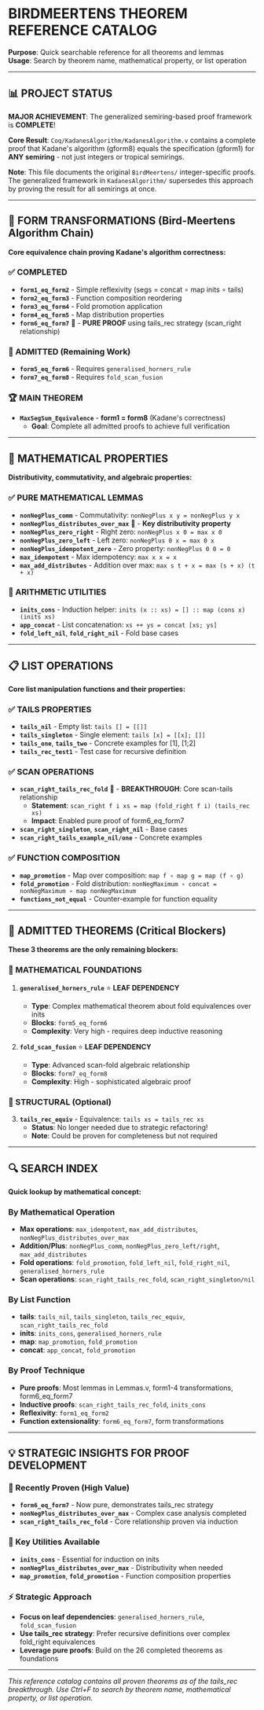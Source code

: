 # BIRDMEERTENS THEOREM REFERENCE CATALOG

**Purpose**: Quick searchable reference for all theorems and lemmas  
**Usage**: Search by theorem name, mathematical property, or list operation  

---

## 📊 PROJECT STATUS

**MAJOR ACHIEVEMENT**: The generalized semiring-based proof framework is **COMPLETE**!

**Core Result**: `Coq/KadanesAlgorithm/KadanesAlgorithm.v` contains a complete proof that Kadane's algorithm (gform8) equals the specification (gform1) for **ANY semiring** - not just integers or tropical semirings.

**Note**: This file documents the original `BirdMeertens/` integer-specific proofs. The generalized framework in `KadanesAlgorithm/` supersedes this approach by proving the result for all semirings at once.

---

## 🎯 FORM TRANSFORMATIONS (Bird-Meertens Algorithm Chain)

**Core equivalence chain proving Kadane's algorithm correctness:**

### ✅ COMPLETED
- **`form1_eq_form2`** - Simple reflexivity (segs = concat ∘ map inits ∘ tails)
- **`form2_eq_form3`** - Function composition reordering 
- **`form3_eq_form4`** - Fold promotion application
- **`form4_eq_form5`** - Map distribution properties
- **`form6_eq_form7`** 🎯 - **PURE PROOF** using tails_rec strategy (scan_right relationship)

### 🚫 ADMITTED (Remaining Work)
- **`form5_eq_form6`** - Requires `generalised_horners_rule`
- **`form7_eq_form8`** - Requires `fold_scan_fusion`

### 🏆 MAIN THEOREM
- **`MaxSegSum_Equivalence`** - **form1 = form8** (Kadane's correctness)
  - **Goal**: Complete all admitted proofs to achieve full verification

---

## 📐 MATHEMATICAL PROPERTIES

**Distributivity, commutativity, and algebraic properties:**

### ✅ PURE MATHEMATICAL LEMMAS
- **`nonNegPlus_comm`** - Commutativity: `nonNegPlus x y = nonNegPlus y x`
- **`nonNegPlus_distributes_over_max`** 🎯 - **Key distributivity property**
- **`nonNegPlus_zero_right`** - Right zero: `nonNegPlus x 0 = max x 0`  
- **`nonNegPlus_zero_left`** - Left zero: `nonNegPlus 0 x = max 0 x`
- **`nonNegPlus_idempotent_zero`** - Zero property: `nonNegPlus 0 0 = 0`
- **`max_idempotent`** - Max idempotency: `max x x = x`
- **`max_add_distributes`** - Addition over max: `max s t + x = max (s + x) (t + x)`

### 🧮 ARITHMETIC UTILITIES  
- **`inits_cons`** - Induction helper: `inits (x :: xs) = [] :: map (cons x) (inits xs)`
- **`app_concat`** - List concatenation: `xs ++ ys = concat [xs; ys]`
- **`fold_left_nil`**, **`fold_right_nil`** - Fold base cases

---

## 📋 LIST OPERATIONS

**Core list manipulation functions and their properties:**

### ✅ TAILS PROPERTIES
- **`tails_nil`** - Empty list: `tails [] = [[]]`
- **`tails_singleton`** - Single element: `tails [x] = [[x]; []]`
- **`tails_one`**, **`tails_two`** - Concrete examples for [1], [1;2]
- **`tails_rec_test1`** - Test case for recursive definition

### ✅ SCAN OPERATIONS
- **`scan_right_tails_rec_fold`** 🎯 - **BREAKTHROUGH**: Core scan-tails relationship
  - **Statement**: `scan_right f i xs = map (fold_right f i) (tails_rec xs)`
  - **Impact**: Enabled pure proof of form6_eq_form7
- **`scan_right_singleton`**, **`scan_right_nil`** - Base cases
- **`scan_right_tails_example_nil/one`** - Concrete examples

### ✅ FUNCTION COMPOSITION
- **`map_promotion`** - Map over composition: `map f ∘ map g = map (f ∘ g)`
- **`fold_promotion`** - Fold distribution: `nonNegMaximum ∘ concat = nonNegMaximum ∘ map nonNegMaximum`
- **`functions_not_equal`** - Counter-example for function equality

---

## 🚫 ADMITTED THEOREMS (Critical Blockers)

**These 3 theorems are the only remaining blockers:**

### 🔬 MATHEMATICAL FOUNDATIONS
1. **`generalised_horners_rule`** ⭐ **LEAF DEPENDENCY**
   - **Type**: Complex mathematical theorem about fold equivalences over inits
   - **Blocks**: `form5_eq_form6`
   - **Complexity**: Very high - requires deep inductive reasoning

2. **`fold_scan_fusion`** ⭐ **LEAF DEPENDENCY**  
   - **Type**: Advanced scan-fold algebraic relationship
   - **Blocks**: `form7_eq_form8`
   - **Complexity**: High - sophisticated algebraic proof

### 🔗 STRUCTURAL (Optional)
3. **`tails_rec_equiv`** - Equivalence: `tails xs = tails_rec xs`
   - **Status**: No longer needed due to strategic refactoring!
   - **Note**: Could be proven for completeness but not required

---

## 🔍 SEARCH INDEX

**Quick lookup by mathematical concept:**

### By Mathematical Operation
- **Max operations**: `max_idempotent`, `max_add_distributes`, `nonNegPlus_distributes_over_max`
- **Addition/Plus**: `nonNegPlus_comm`, `nonNegPlus_zero_left/right`, `max_add_distributes`
- **Fold operations**: `fold_promotion`, `fold_left_nil`, `fold_right_nil`, `generalised_horners_rule`
- **Scan operations**: `scan_right_tails_rec_fold`, `scan_right_singleton/nil`

### By List Function  
- **tails**: `tails_nil`, `tails_singleton`, `tails_rec_equiv`, `scan_right_tails_rec_fold`
- **inits**: `inits_cons`, `generalised_horners_rule` 
- **map**: `map_promotion`, `fold_promotion`
- **concat**: `app_concat`, `fold_promotion`

### By Proof Technique
- **Pure proofs**: Most lemmas in Lemmas.v, form1-4 transformations, form6_eq_form7
- **Inductive proofs**: `scan_right_tails_rec_fold`, `inits_cons`
- **Reflexivity**: `form1_eq_form2`
- **Function extensionality**: `form6_eq_form7`, form transformations

---

## 💡 STRATEGIC INSIGHTS FOR PROOF DEVELOPMENT

### 🎯 Recently Proven (High Value)
- **`form6_eq_form7`** - Now pure, demonstrates tails_rec strategy
- **`nonNegPlus_distributes_over_max`** - Complex case analysis completed
- **`scan_right_tails_rec_fold`** - Core relationship proven via induction

### 🔑 Key Utilities Available
- **`inits_cons`** - Essential for induction on inits
- **`nonNegPlus_distributes_over_max`** - Distributivity when needed
- **`map_promotion`**, **`fold_promotion`** - Function composition properties

### ⚡ Strategic Approach
- **Focus on leaf dependencies**: `generalised_horners_rule`, `fold_scan_fusion`
- **Use tails_rec strategy**: Prefer recursive definitions over complex fold_right equivalences  
- **Leverage pure proofs**: Build on the 26 completed theorems as foundations

---

*This reference catalog contains all proven theorems as of the tails_rec breakthrough. Use Ctrl+F to search by theorem name, mathematical property, or list operation.*
